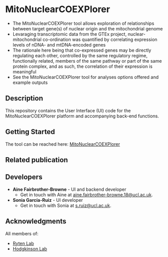 # MitoNuclearCOEXPlorer
  * The MitoNuclearCOEXPlorer tool allows exploration of relationships between target gene(s) of nuclear origin and the mitochondrial genome  
  * Levaraging transcriptomic data from the GTEx project, nuclear-mitochondrial co-ordination was quantified by correlating expression levels of nDNA- and mtDNA-encoded genes  
  * The rationale here being that co-expressed genes may be directly regulating each other, controlled by the same regulatory regime, functionally related, members of the same pathway or part of the same protein complex, and as such, the correlation of their expression is meaningful  
  * See the MitoNuclearCOEXPlorer tool for analyses options offered and example outputs  

## Description
This repository contains the User Interface (UI) code for the MitoNuclearCOEXPlorer platform and accompanying back-end functions. 

## Getting Started
The tool can be reached here: [MitoNuclearCOEXPlorer](https://ainefairbrotherbrowne.shinyapps.io/MitoNuclearCOEXPlorer/)

## Related publication

## Developers
* **Aine Fairbrother-Browne** - UI and backend developer
  * Get in touch with Aine at [aine.fairbrother-browne.18@ucl.ac.uk](mailto:aine.fairbrother-browne.18@ucl.ac.uk).
* **Sonia García-Ruiz** - UI developer
  * Get in touch with Sonia at [s.ruiz@ucl.ac.uk](mailto:s.ruiz@ucl.ac.uk).

## Acknowledgments
All members of:  
* [Ryten Lab](https://snca.atica.um.es/RytenLab/)
* [Hodgkinson Lab](https://www.hodgkinsonlab.org/)
